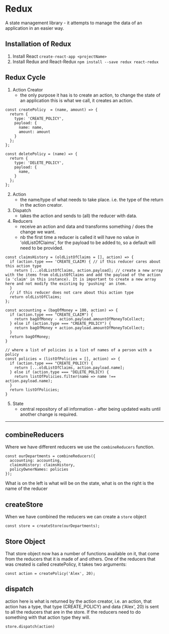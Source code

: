 # Redux

A state management library - it attempts to manage the data of an application in an easier way.

## Installation of Redux

1. Install React `create-react-app <projectName>`
2. Install Redux and React-Redux `npm install --save redux react-redux`

## Redux Cycle

1. Action Creator
    - the only purpose it has is to create an action, to change the state of an application this is what we call, it creates an action.
```
const createPolicy  = (name, amount) => {
  return {
    type: 'CREATE_POLICY',
    payload: {
      name: name,
      amount: amount
    }
  };
};

const deletePolicy = (name) => {
  return {
    type: 'DELETE_POLICY',
    payload: {
      name,
    }
  };
};
```
2. Action
    - the name/type of what needs to take place. i.e. the type of the return in the action creator.
3. Dispatch
    - takes the action and sends to (all) the reducer with data.
4. Reducers
    - receive an action and data and transforms something / does the change we want.
    - nb the first time a reducer is called it will have no value in 'oldListOfClaims', for the payload to be added to, so a default will need to be provided.
```
const claimsHistory = (oldListOfClaims = [], action) => {
  if (action.type === 'CREATE_CLAIM) { // if this reducer cares about this action type
    return [...oldListOfClaims, action.payload]; // create a new array with the items from oldListOfClaims and add the payload of the action (a 'claim' in this instance). It is important to create a new array here and not modify the existing by 'pushing' an item.
  }
  // if this reducer does not care about this action type
  return oldListOfClaims;
};

const accounting = (bagOfMoney = 100, action) => {
  if (action.type === "CREATE_CLAIM") {
    return bagOfMoney - action.payload.amountOfMoneyToCollect;
  } else if (action.type === "CREATE_POLICY") {
    return bagOfMoney + action.payload.amountOfMoneyToCollect;
  }
  return bagOfMoney;
}

// where a list of policies is a list of names of a person with a policy
const policies = (listOfPolicies = [], action) => {
  if (action.type === "CREATE_POLICY) {
    return [...oldListOfClaims, action.payload.name];
  } else if (action.type === "DELETE_POLICY) {
    return listOfPolicies.filter(name => name !== action.payload.name);
  }
  return listOfPolicies;
}

```
5. State
    - central repository of all information - after being updated waits until another change is required.

---

## combineReducers

Where we have different reducers we use the `combineReducers` function.
```
const ourDepartments = combineReducers({
  accounting: accounting, 
  claimsHistory: claimsHistory,
  policyOwnerNames: policies
});
```
What is on the left is what will be on the state, what is on the right is the name of the reducer

## createStore

When we have combined the reducers we can create a `store` object 
```
const store = createStore(ourDepartments);
```

## Store Object

That store object now has a number of functions available on it, that come from the reducers that it is made of and others. One of the reducers that was created is called createPolicy, it takes two arguments:

```
const action = createPolicy('Alex', 20);
```

## dispatch

action here is what is returned by the action creator, i.e. an action, that action has a type, that type (CREATE_POLICY) and data ('Alex', 20) is sent to all the reducers that are in the store. If the reducers need to do something with that action type they will.

```
store.dispatch(action)
```
